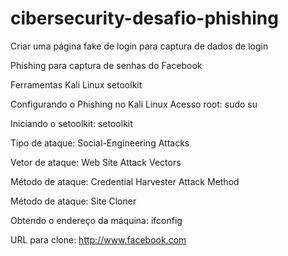 # cibersecurity-desafio-phishing
Criar uma página fake de login para captura de dados de login


Phishing para captura de senhas do Facebook

Ferramentas
Kali Linux
setoolkit

Configurando o Phishing no Kali Linux
Acesso root: sudo su

Iniciando o setoolkit: setoolkit

Tipo de ataque: Social-Engineering Attacks

Vetor de ataque: Web Site Attack Vectors

Método de ataque: Credential Harvester Attack Method

Método de ataque: Site Cloner

Obtendo o endereço da máquina: ifconfig

URL para clone: http://www.facebook.com

